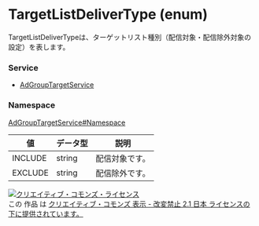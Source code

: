 # TargetListDeliverType (enum)
TargetListDeliverTypeは、ターゲットリスト種別（配信対象・配信除外対象の設定）を表します。
### Service
+ [AdGroupTargetService](../../services/AdGroupTargetService.md)

### Namespace
[AdGroupTargetService#Namespace](../../services/AdGroupTargetService.md#namespace)

| 値 | データ型 | 説明 |
|---|---|---|
| INCLUDE| string| 配信対象です。 |
| EXCLUDE| string| 配信除外です。 |

<a rel="license" href="http://creativecommons.org/licenses/by-nd/2.1/jp/"><img alt="クリエイティブ・コモンズ・ライセンス" style="border-width:0" src="https://i.creativecommons.org/l/by-nd/2.1/jp/88x31.png" /></a><br />この 作品 は <a rel="license" href="http://creativecommons.org/licenses/by-nd/2.1/jp/">クリエイティブ・コモンズ 表示 - 改変禁止 2.1 日本 ライセンスの下に提供されています。</a>
